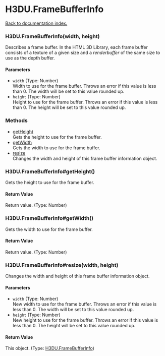 # H3DU.FrameBufferInfo

[Back to documentation index.](index.md)

### H3DU.FrameBufferInfo(width, height) <a id='H3DU.FrameBufferInfo'></a>

Describes a frame buffer. In the HTML 3D Library,
each frame buffer consists of a texture of a given size and a <i>renderbuffer</i> of the same
size to use as the depth buffer.

#### Parameters

* `width` (Type: Number)<br>
    Width to use for the frame buffer. Throws an error if this value is less than 0. The width will be set to this value rounded up.
* `height` (Type: Number)<br>
    Height to use for the frame buffer. Throws an error if this value is less than 0. The height will be set to this value rounded up.

### Methods

* [getHeight](#H3DU.FrameBufferInfo_H3DU.FrameBufferInfo_getHeight)<br>Gets the height to use for the frame buffer.
* [getWidth](#H3DU.FrameBufferInfo_H3DU.FrameBufferInfo_getWidth)<br>Gets the width to use for the frame buffer.
* [resize](#H3DU.FrameBufferInfo_H3DU.FrameBufferInfo_resize)<br>Changes the width and height of this frame buffer information object.

### H3DU.FrameBufferInfo#getHeight() <a id='H3DU.FrameBufferInfo_H3DU.FrameBufferInfo_getHeight'></a>

Gets the height to use for the frame buffer.

#### Return Value

Return value. (Type: Number)

### H3DU.FrameBufferInfo#getWidth() <a id='H3DU.FrameBufferInfo_H3DU.FrameBufferInfo_getWidth'></a>

Gets the width to use for the frame buffer.

#### Return Value

Return value. (Type: Number)

### H3DU.FrameBufferInfo#resize(width, height) <a id='H3DU.FrameBufferInfo_H3DU.FrameBufferInfo_resize'></a>

Changes the width and height of this frame buffer information object.

#### Parameters

* `width` (Type: Number)<br>
    New width to use for the frame buffer. Throws an error if this value is less than 0. The width will be set to this value rounded up.
* `height` (Type: Number)<br>
    New height to use for the frame buffer. Throws an error if this value is less than 0. The height will be set to this value rounded up.

#### Return Value

This object. (Type: <a href="H3DU.FrameBufferInfo.md">H3DU.FrameBufferInfo</a>)
